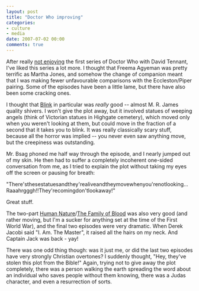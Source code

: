 ```yaml
---
layout: post
title: "Doctor Who improving"
categories:
- culture
- media
date: 2007-07-02 00:00
comments: true
---
```


<p>After really <a href="http://www.rousette.org.uk/blog/archives/doctor-who-two/">not enjoying</a> the first series of Doctor Who with David Tennant, I've liked this series a lot more. I thought that Freema Agyeman was pretty terrific as Martha Jones, and somehow the change of companion meant that I was making fewer unfavourable comparisons with the Eccleston/Piper pairing. Some of the episodes have been a little lame, but there have also been some cracking ones.</p>

<p>I thought that <a href="http://www.bbc.co.uk/doctorwho/episodes/2007/310.shtml">Blink</a> in particular was <em>really</em> good -- almost M. R. James quality shivers. I won't give the plot away, but it involved statues of weeping angels (think of Victorian statues in Highgate cemetery), which moved only when you weren't looking at them, but could move in the fraction of a second that it takes you to blink. It was really classically scary stuff, because all the horror was implied -- you never even saw anything move, but the creepiness was outstanding.</p>

<p>Mr. Bsag phoned me half way through the episode, and I nearly jumped out of my skin. He then had to suffer a completely incoherent one-sided conversation from me, as I tried to explain the plot without taking my eyes off the screen or pausing for breath:</p>

<p>"There'sthesestatuesandthey'realiveandtheymovewhenyou'renotlooking... Raaahrgggh!!They'recomingdon'tlookaway!"</p>

<p>Great stuff.</p>

<p>The two-part <a href="http://www.bbc.co.uk/doctorwho/episodes/2007/308.shtml">Human Nature</a>/<a href="http://www.bbc.co.uk/doctorwho/episodes/2007/309.shtml">The Family of Blood</a> was also very good (and rather moving, but I'm a sucker for anything set at the time of the First World War), and the final two episodes were very dramatic. When Derek Jacobi said "I. Am. The Master", it raised all the hairs on my neck. And Captain Jack was back - yay!</p>

<p>There was one odd thing though: was it just me, or did the last two episodes have very strongly Christian overtones? I suddenly thought, "Hey, they've stolen this plot from the Bible!" Again, trying not to give away the plot completely, there was a person walking the earth spreading the word about an individual who saves people without them knowing, there was a Judas character, and even a resurrection of sorts.</p>


